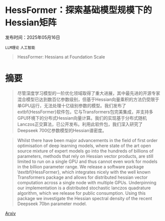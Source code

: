 # HessFormer：探索基础模型规模下的Hessian矩阵

发布时间：2025年05月16日

`LLM理论` `人工智能`

> HessFormer: Hessians at Foundation Scale

# 摘要

> 尽管深度学习模型的一阶优化领域取得了重大进展，其中最先进的开源专家混合模型已达到数百亿参数级别，但基于Hessian向量乘积的方法仍受限于单GPU运行，无法处理十亿级别参数的模型。我们发布了	extbf{HessFormer}软件包，它与Transformers包完美集成，并支持多GPU环境下的分布式Hessian向量计算。我们的实现基于分布式随机Lanczos正交算法，已公开发布。利用此软件包，我们深入研究了Deepseek 700亿参数模型的Hessian谱密度。

> Whilst there have been major advancements in the field of first order optimisation of deep learning models, where state of the art open source mixture of expert models go into the hundreds of billions of parameters, methods that rely on Hessian vector products, are still limited to run on a single GPU and thus cannot even work for models in the billion parameter range. We release a software package \textbf{HessFormer}, which integrates nicely with the well known Transformers package and allows for distributed hessian vector computation across a single node with multiple GPUs. Underpinning our implementation is a distributed stochastic lanczos quadrature algorithm, which we release for public consumption. Using this package we investigate the Hessian spectral density of the recent Deepseek $70$bn parameter model.

[Arxiv](https://arxiv.org/abs/2505.11564)